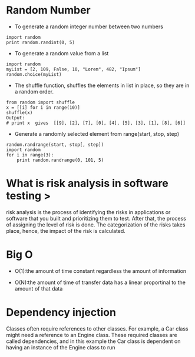 # Random Number

- To generate a random integer number between two numbers

```
import random
print random.randint(0, 5)

```

- To generate a random value from a list

```
import random
myList = [2, 109, False, 10, "Lorem", 482, "Ipsum"]
random.choice(myList)

```


 - The shuffle function, shuffles the elements in list in place, so they are in a random order.

```
from random import shuffle
x = [[i] for i in range(10)]
shuffle(x)
Output:
# print x  gives  [[9], [2], [7], [0], [4], [5], [3], [1], [8], [6]]

```

- Generate a randomly selected element from range(start, stop, step)
```
random.randrange(start, stop[, step])
import random
for i in range(3):
    print random.randrange(0, 101, 5)
```

# What is risk analysis in software testing >

risk analysis is the process of identifying the risks in applications or software that you built and prioritizing them to test. After that, the process of assigning the level of risk is done. The categorization of the risks takes place, hence, the impact of the risk is calculated.

# Big O
- O(1):the amount of time constant regardless the amount of information

- O(N):the amount of time of transfer data has a linear proportinal to the amount of that data


# Dependency injection
Classes often require references to other classes. For example, a Car class might need a reference to an Engine class. These required classes are called dependencies, and in this example the Car class is dependent on having an instance of the Engine class to run